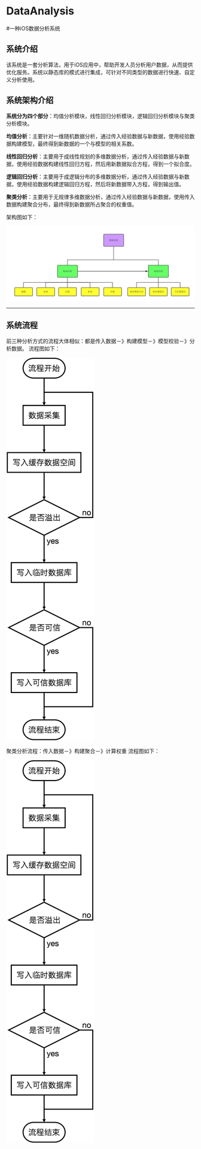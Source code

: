 # DataAnalysis
#一种iOS数据分析系统

## 系统介绍

该系统是一套分析算法，用于iOS应用中，帮助开发人员分析用户数据，从而提供优化服务。系统以静态库的模式进行集成，可针对不同类型的数据进行快速、自定义分析使用。

## 系统架构介绍

**系统分为四个部分**：均值分析模块，线性回归分析模块，逻辑回归分析模块与聚类分析模块。

**均值分析**：主要针对一维随机数据分析，通过传入经验数据与新数据，使用经验数据构建模型，最终得到新数据的一个与模型的相关系数。

**线性回归分析**：主要用于成线性规划的多维数据分析，通过传入经验数据与新数据，使用经验数据构建线性回归方程，然后用新数据拟合方程，得到一个拟合度。

**逻辑回归分析**：主要用于成逻辑分布的多维数据分析，通过传入经验数据与新数据，使用经验数据构建逻辑回归方程，然后将新数据带入方程，得到输出值。

**聚类分析**：主要用于无规律多维数据分析，通过传入经验数据与新数据，使用传入数据构建聚合分布，最终得到新数据所占聚合的权重值。

架构图如下：

![image](https://github.com/SecurityKeeper/DataMining/blob/master/ReadMe/architect.png)

----------

## 系统流程

前三种分析方式的流程大体相似：都是传入数据－》构建模型－》模型校验－》分析数据。
流程图如下：

![image](https://github.com/SecurityKeeper/DataMining/blob/master/ReadMe/collecting.png)

聚类分析流程：传入数据－》构建聚合－》计算权重
流程图如下：

![image](https://github.com/SecurityKeeper/DataMining/blob/master/ReadMe/collecting.png)

